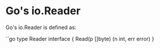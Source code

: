# Go's io.Reader

Go's io.Reader is defined as:

``go
type Reader interface {
    Read(p []byte) (n int, err error)
}
```